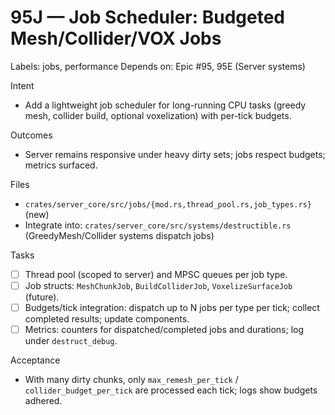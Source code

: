 # 95J — Job Scheduler: Budgeted Mesh/Collider/VOX Jobs

Labels: jobs, performance
Depends on: Epic #95, 95E (Server systems)

Intent
- Add a lightweight job scheduler for long-running CPU tasks (greedy mesh, collider build, optional voxelization) with per-tick budgets.

Outcomes
- Server remains responsive under heavy dirty sets; jobs respect budgets; metrics surfaced.

Files
- `crates/server_core/src/jobs/{mod.rs,thread_pool.rs,job_types.rs}` (new)
- Integrate into: `crates/server_core/src/systems/destructible.rs` (GreedyMesh/Collider systems dispatch jobs)

Tasks
- [ ] Thread pool (scoped to server) and MPSC queues per job type.
- [ ] Job structs: `MeshChunkJob`, `BuildColliderJob`, `VoxelizeSurfaceJob` (future).
- [ ] Budgets/tick integration: dispatch up to N jobs per type per tick; collect completed results; update components.
- [ ] Metrics: counters for dispatched/completed jobs and durations; log under `destruct_debug`.

Acceptance
- With many dirty chunks, only `max_remesh_per_tick` / `collider_budget_per_tick` are processed each tick; logs show budgets adhered.
